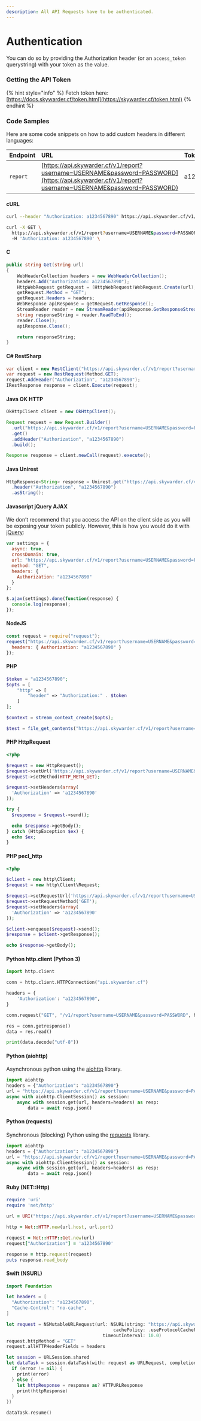 ```yaml
---
description: All API Requests have to be authenticated.
---
```


# Authentication

You can do so by providing the Authorization header \(or an `access_token` querystring\) with your token as the value.

### Getting the API Token

{% hint style="info" %}
Fetch token here: [https://docs.skywarder.cf/token.html](https://skywarder.cf/token.html)
{% endhint %}

### Code Samples

Here are some code snippets on how to add custom headers in different languages:

| Endpoint | URL | Token |
| :--- | :--- | :--- |
| `report` | [https://api.skywarder.cf/v1/report?username=USERNAME&password=PASSWORD](https://api.skywarder.cf/v1/report?username=USERNAME&password=PASSWORD) | a1234567890 |

#### cURL

```bash
curl --header "Authorization: a1234567890" https://api.skywarder.cf/v1/report?username=USERNAME&password=PASSWORD
```

```bash
curl -X GET \
  https://api.skywarder.cf/v1/report?username=USERNAME&password=PASSWORD \
  -H 'Authorization: a1234567890' \
```

#### C

```csharp
public string Get(string url)
{
    WebHeaderCollection headers = new WebHeaderCollection();
    headers.Add("Authorization: a1234567890");
    HttpWebRequest getRequest = (HttpWebRequest)WebRequest.Create(url);
    getRequest.Method = "GET";
    getRequest.Headers = headers;
    WebResponse apiResponse = getRequest.GetResponse();
    StreamReader reader = new StreamReader(apiResponse.GetResponseStream(), Encoding.UTF8);
    string responseString = reader.ReadToEnd();
    reader.Close();
    apiResponse.Close();

    return responseString;
}
```

#### C\# RestSharp

```csharp
var client = new RestClient("https://api.skywarder.cf/v1/report?username=USERNAME&password=PASSWORD");
var request = new RestRequest(Method.GET);
request.AddHeader("Authorization", "a1234567890");
IRestResponse response = client.Execute(request);
```

#### Java OK HTTP

```java
OkHttpClient client = new OkHttpClient();

Request request = new Request.Builder()
  .url("https://api.skywarder.cf/v1/report?username=USERNAME&password=PASSWORD")
  .get()
  .addHeader("Authorization", "a1234567890")
  .build();

Response response = client.newCall(request).execute();
```

#### Java Unirest

```java
HttpResponse<String> response = Unirest.get("https://api.skywarder.cf/v1/report?username=USERNAME&password=PASSWORD")
  .header("Authorization", "a1234567890")
  .asString();
```

#### Javascript jQuery AJAX

We don’t recommend that you access the API on the client side as you will be exposing your token publicly. However, this is how you would do it with [jQuery](https://api.jquery.com):

```javascript
var settings = {
  async: true,
  crossDomain: true,
  url: "https://api.skywarder.cf/v1/report?username=USERNAME&password=PASSWORD",
  method: "GET",
  headers: {
    Authorization: "a1234567890"
  }
};

$.ajax(settings).done(function(response) {
  console.log(response);
});
```

#### NodeJS

```javascript
const request = require("request");
request("https://api.skywarder.cf/v1/report?username=USERNAME&password=PASSWORD", {
  headers: { Authorization: "a1234567890" }
});
```

#### PHP

```php
$token = "a1234567890";
$opts = [
    "http" => [
        "header" => "Authorization:" . $token
    ]
];

$context = stream_context_create($opts);

$test = file_get_contents("https://api.skywarder.cf/v1/report?username=USERNAME&password=PASSWORD", true, $context);
```

#### PHP HttpRequest

```php
<?php

$request = new HttpRequest();
$request->setUrl('https://api.skywarder.cf/v1/report?username=USERNAME&password=PASSWORD');
$request->setMethod(HTTP_METH_GET);

$request->setHeaders(array(
  'Authorization' => 'a1234567890'
));

try {
  $response = $request->send();

  echo $response->getBody();
} catch (HttpException $ex) {
  echo $ex;
}
```

#### PHP pecl\_http

```php
<?php

$client = new http\Client;
$request = new http\Client\Request;

$request->setRequestUrl('https://api.skywarder.cf/v1/report?username=USERNAME&password=PASSWORD');
$request->setRequestMethod('GET');
$request->setHeaders(array(
  'Authorization' => 'a1234567890'
));

$client->enqueue($request)->send();
$response = $client->getResponse();

echo $response->getBody();
```

#### Python http.client \(Python 3\)

```python
import http.client

conn = http.client.HTTPConnection("api.skywarder.cf")

headers = {
    'Authorization': "a1234567890",
}

conn.request("GET", "/v1/report?username=USERNAME&password=PASSWORD", headers=headers)

res = conn.getresponse()
data = res.read()

print(data.decode("utf-8"))
```

#### Python \(aiohttp\)

Asynchronous python using the [aiohttp](https://aiohttp.readthedocs.io/) library.

```python
import aiohttp
headers = {"Authorization": "a1234567890"}
url = "https://api.skywarder.cf/v1/report?username=USERNAME&password=PASSWORD"
async with aiohttp.ClientSession() as session:
    async with session.get(url, headers=headers) as resp:
        data = await resp.json()
```

#### Python \(requests\)

Synchronous \(blocking\) Python using the [requests](https://docs.python-requests.org/) library.

```python
import aiohttp
headers = {"Authorization": "a1234567890"}
url = "https://api.skywarder.cf/v1/report?username=USERNAME&password=PASSWORD"
async with aiohttp.ClientSession() as session:
    async with session.get(url, headers=headers) as resp:
        data = await resp.json()
```

#### Ruby \(NET::Http\)

```ruby
require 'uri'
require 'net/http'

url = URI("https://api.skywarder.cf/v1/report?username=USERNAME&password=PASSWORD")

http = Net::HTTP.new(url.host, url.port)

request = Net::HTTP::Get.new(url)
request["Authorization"] = 'a1234567890'

response = http.request(request)
puts response.read_body
```

#### Swift \(NSURL\)

```swift
import Foundation

let headers = [
  "Authorization": "a1234567890",
  "Cache-Control": "no-cache",
]

let request = NSMutableURLRequest(url: NSURL(string: "https://api.skywarder.cf/v1/report?username=USERNAME&password=PASSWORD")! as URL,
                                        cachePolicy: .useProtocolCachePolicy,
                                    timeoutInterval: 10.0)
request.httpMethod = "GET"
request.allHTTPHeaderFields = headers

let session = URLSession.shared
let dataTask = session.dataTask(with: request as URLRequest, completionHandler: { (data, response, error) -> Void in
  if (error != nil) {
    print(error)
  } else {
    let httpResponse = response as? HTTPURLResponse
    print(httpResponse)
  }
})

dataTask.resume()
```

